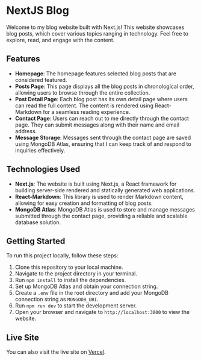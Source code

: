 # NextJS Blog

Welcome to my blog website built with Next.js! This website showcases blog posts, which cover various topics ranging in technology. Feel free to explore, read, and engage with the content.

## Features

- **Homepage**: The homepage features selected blog posts that are considered featured.
- **Posts Page**: This page displays all the blog posts in chronological order, allowing users to browse through the entire collection.
- **Post Detail Page**: Each blog post has its own detail page where users can read the full content. The content is rendered using React-Markdown for a seamless reading experience.
- **Contact Page**: Users can reach out to me directly through the contact page. They can submit messages along with their name and email address.
- **Message Storage**: Messages sent through the contact page are saved using MongoDB Atlas, ensuring that I can keep track of and respond to inquiries effectively.

## Technologies Used

- **Next.js**: The website is built using Next.js, a React framework for building server-side rendered and statically generated web applications.
- **React-Markdown**: This library is used to render Markdown content, allowing for easy creation and formatting of blog posts.
- **MongoDB Atlas**: MongoDB Atlas is used to store and manage messages submitted through the contact page, providing a reliable and scalable database solution.

## Getting Started

To run this project locally, follow these steps:

1. Clone this repository to your local machine.
2. Navigate to the project directory in your terminal.
3. Run `npm install` to install the dependencies.
4. Set up MongoDB Atlas and obtain your connection string.
5. Create a `.env` file in the root directory and add your MongoDB connection string as `MONGODB_URI`.
6. Run `npm run dev` to start the development server.
7. Open your browser and navigate to `http://localhost:3000` to view the website.

## Live Site

You can also visit the live site on [Vercel](https://nextjs-blog-hazel-eight-17.vercel.app/).
